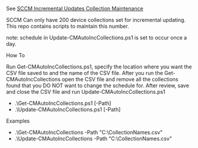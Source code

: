 See [SCCM Incremental Updates Collection Maintenance](https://jameswassinger.me/sccm-device-collections-use-incremental-updates-for-this-collection/)

<p>SCCM Can only have 200 device collections set for incremental updating. This repo contains scripts to maintain this number.</p>

<p>note: schedule in Update-CMAutoIncCollections.ps1 is set to occur once a day.</p>

<p>How To</p>
<p>Run Get-CMAutoIncCollections.ps1, specify the location where you want the CSV file saved to and the name of the CSV file. After you run the Get-CMAutoIncCollections open the CSV file and remove all the collections found that you DO NOT want to change the schedule for. After review, save and close the CSV file and run Update-CMAutoIncCollections.ps1</p>

* .\Get-CMAutoIncCollections.ps1 [-Path] <string> <CommonParameters>
* .\Update-CMAutoIncCollections.ps1 [-Path] <string> <CommonParameters>

<p>Examples</p>

* .\Get-CMAutoIncCollections -Path "C:\CollectionNames.csv"
* .\Update-CMAutoIncCollections -Path "C:\CollectionNames.csv"
